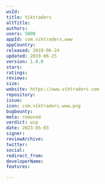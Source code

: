 ```yaml
---
wsId: 
title: Viktraders
altTitle: 
authors: 
users: 5000
appId: com.viktraders.www
appCountry: 
released: 2019-06-24
updated: 2019-06-25
version: 1.0.0
stars: 
ratings: 
reviews: 
size: 
website: https://www.viktraders.com
repository: 
issue: 
icon: com.viktraders.www.png
bugbounty: 
meta: removed
verdict: wip
date: 2023-05-03
signer: 
reviewArchive: 
twitter: 
social: 
redirect_from: 
developerName: 
features: 

---
```


